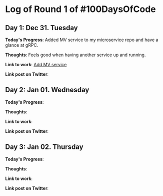 # Log of Round 1 of #100DaysOfCode

## Day 1: Dec 31. Tuesday
**Today's Progress**: Added MV service to my microservice repo and have a glance at gRPC.

**Thoughts**: Feels good when having another service up and running.

**Link to work**: [Add MV service](https://github.com/nhoclove/microservices/commit/6074492af77ac6c2c67227278cb1614dc1822ebd)

**Link post on Twitter**:

## Day 2: Jan 01. Wednesday
**Today's Progress**: 

**Thoughts**: 

**Link to work**:

**Link post on Twitter**:

## Day 3: Jan 02. Thursday
**Today's Progress**: 

**Thoughts**: 

**Link to work**:

**Link post on Twitter**:
